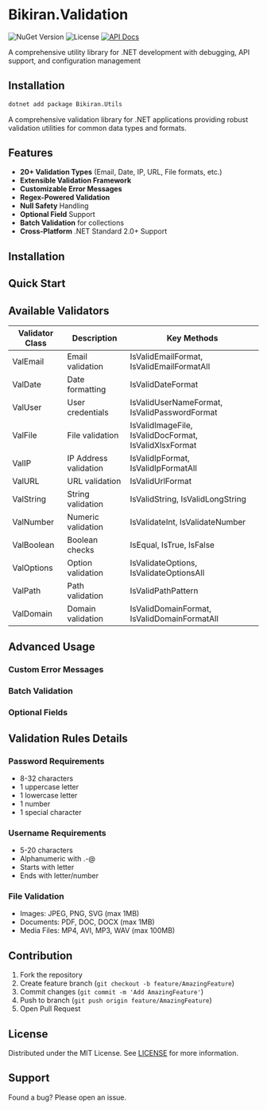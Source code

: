 # Bikiran.Validation


![NuGet Version](https://img.shields.io/nuget/v/Bikiran.Validation.svg?style=flat-square)
![License](https://img.shields.io/github/license/bikirandev/Bikiran.Validation.svg?style=flat-square)
[![API Docs](https://img.shields.io/badge/docs-API%20Reference-blue.svg)](https://github.com/bikirandev/Bikiran.Validation/wiki)

A comprehensive utility library for .NET development with debugging, API support, and configuration management

## Installation

```bash
dotnet add package Bikiran.Utils
```

A comprehensive validation library for .NET applications providing robust validation utilities for common data types and formats.

## Features

- **20+ Validation Types** (Email, Date, IP, URL, File formats, etc.)
- **Extensible Validation Framework**
- **Customizable Error Messages**
- **Regex-Powered Validation**
- **Null Safety** Handling
- **Optional Field** Support
- **Batch Validation** for collections
- **Cross-Platform** .NET Standard 2.0+ Support

## Installation
## Quick Start
## Available Validators

| Validator Class | Description           | Key Methods                                 |
|-----------------|----------------------|---------------------------------------------|
| ValEmail        | Email validation      | IsValidEmailFormat, IsValidEmailFormatAll   |
| ValDate         | Date formatting       | IsValidDateFormat                           |
| ValUser         | User credentials      | IsValidUserNameFormat, IsValidPasswordFormat|
| ValFile         | File validation       | IsValidImageFile, IsValidDocFormat, IsValidXlsxFormat |
| ValIP           | IP Address validation | IsValidIpFormat, IsValidIpFormatAll         |
| ValURL          | URL validation        | IsValidUrlFormat                            |
| ValString       | String validation     | IsValidString, IsValidLongString            |
| ValNumber       | Numeric validation    | IsValidateInt, IsValidateNumber             |
| ValBoolean      | Boolean checks        | IsEqual, IsTrue, IsFalse                    |
| ValOptions      | Option validation     | IsValidateOptions, IsValidateOptionsAll      |
| ValPath         | Path validation       | IsValidPathPattern                          |
| ValDomain       | Domain validation     | IsValidDomainFormat, IsValidDomainFormatAll  |

## Advanced Usage

### Custom Error Messages
### Batch Validation
### Optional Fields
## Validation Rules Details

### Password Requirements
- 8-32 characters
- 1 uppercase letter
- 1 lowercase letter
- 1 number
- 1 special character

### Username Requirements
- 5-20 characters
- Alphanumeric with .-@
- Starts with letter
- Ends with letter/number

### File Validation
- Images: JPEG, PNG, SVG (max 1MB)
- Documents: PDF, DOC, DOCX (max 1MB)
- Media Files: MP4, AVI, MP3, WAV (max 100MB)

## Contribution

1. Fork the repository
2. Create feature branch (`git checkout -b feature/AmazingFeature`)
3. Commit changes (`git commit -m 'Add AmazingFeature'`)
4. Push to branch (`git push origin feature/AmazingFeature`)
5. Open Pull Request

## License

Distributed under the MIT License. See [LICENSE](LICENSE) for more information.

## Support

Found a bug? Please open an issue.
